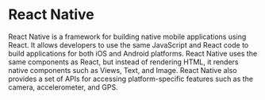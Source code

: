 # React Native 

React Native is a framework for building native mobile applications using React. It allows developers to use the same JavaScript and React code to build applications for both iOS and Android platforms. React Native uses the same components as React, but instead of rendering HTML, it renders native components such as Views, Text, and Image. React Native also provides a set of APIs for accessing platform-specific features such as the camera, accelerometer, and GPS.

